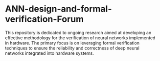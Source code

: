 # ANN-design-and-formal-verification-Forum
This repository is dedicated to ongoing research aimed at developing an effective methodology for the verification of neural networks implemented in hardware. The primary focus is on leveraging formal verification techniques to ensure the reliability and correctness of deep neural networks integrated into hardware systems.
